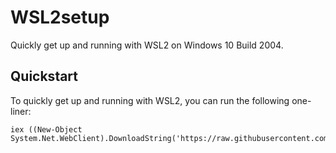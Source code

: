 # WSL2setup

Quickly get up and running with WSL2 on Windows 10 Build 2004.

## Quickstart

To quickly get up and running with WSL2, you can run the following one-liner:

```posh
iex ((New-Object System.Net.WebClient).DownloadString('https://raw.githubusercontent.com/Layer8Err/WSL2setup/master/WSL2_Install.ps1'))
```
